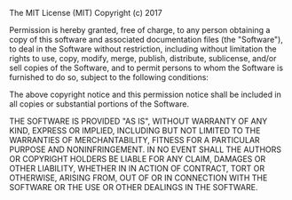 The MIT License (MIT)
Copyright (c) 2017 <Insert name here>

Permission is hereby granted, free of charge, to any person obtaining a copy of this software and associated
documentation files (the "Software"), to deal in the Software without restriction, including without limitation
the rights to use, copy, modify, merge, publish, distribute, sublicense, and/or sell copies of the Software,
and to permit persons to whom the Software is furnished to do so, subject to the following conditions:

The above copyright notice and this permission notice shall be included in all copies or
substantial portions of the Software.

THE SOFTWARE IS PROVIDED "AS IS", WITHOUT WARRANTY OF ANY KIND, EXPRESS OR IMPLIED, INCLUDING BUT NOT LIMITED TO THE
WARRANTIES OF MERCHANTABILITY, FITNESS FOR A PARTICULAR PURPOSE AND NONINFRINGEMENT.
IN NO EVENT SHALL THE AUTHORS OR COPYRIGHT HOLDERS BE LIABLE FOR ANY CLAIM, DAMAGES OR OTHER LIABILITY, WHETHER IN
IN ACTION OF CONTRACT, TORT OR OTHERWISE, ARISING FROM, OUT OF OR IN CONNECTION WITH THE SOFTWARE OR THE
USE OR OTHER DEALINGS IN THE SOFTWARE.
